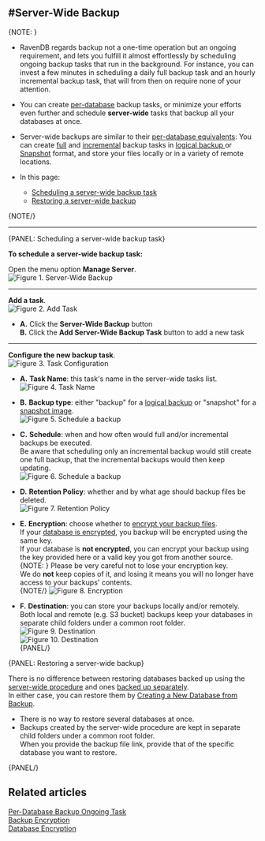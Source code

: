 ﻿#Server-Wide Backup
---

{NOTE: }

* RavenDB regards backup not a one-time operation but an ongoing requirement, and lets you 
  fulfill it almost effortlessly by scheduling ongoing backup tasks that run in the background. 
  For instance, you can invest a few minutes in scheduling a daily full backup task and an hourly 
  incremental backup task, that will from then on require none of your attention.  
  
* You can create [per-database](../../studio/database/tasks/ongoing-tasks/backup-task#backup-task) 
  backup tasks, or minimize your efforts even further and schedule **server-wide** tasks that backup 
  all your databases at once.  
  
* Server-wide backups are similar to their [per-database equivalents](../../studio/database/tasks/ongoing-tasks/backup-task#backup-task): 
  You can create [full](../../client-api/operations/maintenance/backup/backup#full-backup) 
  and [incremental](../../client-api/operations/maintenance/backup/backup#incremental-backup) backup tasks 
  in [logical backup ](../../client-api/operations/maintenance/backup/backup#logical-backup) or 
  [Snapshot](../../client-api/operations/maintenance/backup/backup#snapshot) format, and store your 
  files locally or in a variety of remote locations.  

* In this page:  
  * [Scheduling a server-wide backup task](../../studio/server/server-wide-backup#scheduling-a-server-wide-backup-task)  
  * [Restoring a server-wide backup](../../studio/server/server-wide-backup#restoring-a-server-wide-backup)  

{NOTE/}

---

{PANEL: Scheduling a server-wide backup task}

**To schedule a server-wide backup task:**  
  
Open the menu option **Manage Server**.  
![Figure 1. Server-Wide Backup](images/server-wide-backup_01-manage-server.png)  

---

**Add a task**.  
![Figure 2. Add Task](images/server-wide-backup_02-new-task.png)  

*  
  **A.** Click the **Server-Wide Backup** button  
  **B.** Click the **Add Server-Wide Backup Task** button to add a new task  

---

**Configure the new backup task**.  
![Figure 3. Task Configuration](images/server-wide-backup_03-task-configuration.png)  

* **A.** **Task Name**: this task's name in the server-wide tasks list.  
   ![Figure 4. Task Name](images/server-wide-backup_04-task-name.png)  
  
* **B.** **Backup type**: either "backup" for a [logical backup](../../client-api/operations/maintenance/backup/backup#logical-backup) 
  or "snapshot" for a [snapshot image](../../client-api/operations/maintenance/backup/backup#snapshot).  
  ![Figure 5. Schedule a backup](images/server-wide-backup_05-backup-type.png)  
  
* **C.** **Schedule**: when and how often would full and/or incremental backups be executed.  
  Be aware that scheduling only an incremental backup would still create one full backup, 
  that the incremental backups would then keep updating.  
  ![Figure 6. Schedule a backup](images/server-wide-backup_06-schedule.png)  
 
* **D.** **Retention Policy**: whether and by what age should backup files be deleted.  
  ![Figure 7. Retention Policy](images/server-wide-backup_07-retention-policy.png)  
  
* **E.** **Encryption**: choose whether to [encrypt your backup files](../../client-api/operations/maintenance/backup/encrypted-backup#backup-encryption).  
  If your [database is encrypted](../../studio/server/databases/create-new-database/encrypted#create-a-database-encrypted), you backup will be encrypted using the same key.  
  If your database is **not encrypted**, you can encrypt your backup using the key provided here or a valid key you got from another source.  
  {NOTE: }
  Please be very careful not to lose your encryption key.  
  We do **not** keep copies of it, and losing it means you will no longer have access to your backups' contents.  
  {NOTE/}
  ![Figure 8. Encryption](images/server-wide-backup_08-encryption.png)  
  
* **F.** **Destination**: you can store your backups locally and/or remotely.  
  Both local and remote (e.g. S3 bucket) backups keep your databases in separate child folders under a common root folder.  
  ![Figure 9. Destination](images/server-wide-backup_09-destination-local.png)  
  ![Figure 10. Destination](images/server-wide-backup_10-destination-folders.png)  
{PANEL/}

{PANEL: Restoring a server-wide backup}

There is no difference between restoring databases backed up using the [server-wide procedure](../../studio/server/server-wide-backup#scheduling-a-server-wide-backup-task) 
and ones [backed up separately](../../studio/database/tasks/ongoing-tasks/backup-task#backup-task).  
In either case, you can restore them by [Creating a New Database from Backup](../../studio/server/databases/create-new-database/from-backup#create-a-database-from-backup).  

* There is no way to restore several databases at once.  
* Backups created by the server-wide procedure are kept in separate child folders under a common root folder.  
  When you provide the backup file link, provide that of the specific database you want to restore.  


{PANEL/}
## Related articles
[Per-Database Backup Ongoing Task](../../studio/database/tasks/ongoing-tasks/backup-task#backup-task)  
[Backup Encryption](../../client-api/operations/maintenance/backup/encrypted-backup#backup-encryption)  
[Database Encryption](../../studio/server/databases/create-new-database/encrypted#create-a-database-encrypted)  
